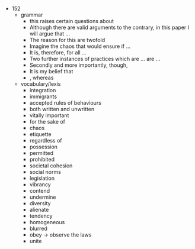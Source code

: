  - 152
    - grammar
        - this raises certain questions about  
        - Although there are valid arguments to the contrary, in this paper I will argue that ...
        - The reason for this are twofold
        - Imagine the chaos that would ensure if ...
        - It is, therefore, for all ...
        - Two further instances of practices which are ... are ...
        - Secondly and more importantly, though, 
        - It is my belief that 
        - , whereas
    - vocabulary/lexis
        - integration
        - immigrants
        - accepted rules of behaviours
        - both written and unwritten
        - vitally important
        - for the sake of 
        - chaos
        - etiquette
        - regardless of 
        - possession
        - permitted
        - prohibited
        - societal cohesion
        - social norms
        - legislation
        - vibrancy
        - contend
        - undermine
        - diversity
        - alienate
        - tendency
        - homogeneous
        - blurred
        - obey -> observe the laws
        - unite